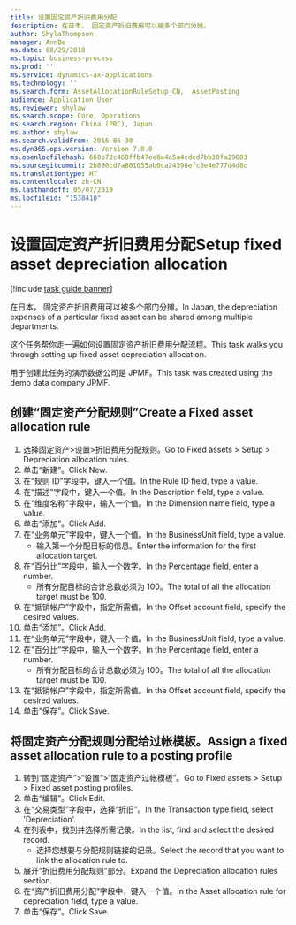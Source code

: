 ```yaml
---
title: 设置固定资产折旧费用分配
description: 在日本， 固定资产折旧费用可以被多个部门分摊。
author: ShylaThompson
manager: AnnBe
ms.date: 08/29/2018
ms.topic: business-process
ms.prod: ''
ms.service: dynamics-ax-applications
ms.technology: ''
ms.search.form: AssetAllocationRuleSetup_CN,  AssetPosting
audience: Application User
ms.reviewer: shylaw
ms.search.scope: Core, Operations
ms.search.region: China (PRC), Japan
ms.author: shylaw
ms.search.validFrom: 2016-06-30
ms.dyn365.ops.version: Version 7.0.0
ms.openlocfilehash: 660b72c468ffb47ee8a4a5a4cdcd7bb30fa29883
ms.sourcegitcommit: 2b890cd7a801055ab0ca24398efc8e4e777d4d8c
ms.translationtype: HT
ms.contentlocale: zh-CN
ms.lasthandoff: 05/07/2019
ms.locfileid: "1538410"
---
```

# <a name="setup-fixed-asset-depreciation-allocation"></a><span data-ttu-id="337d1-103">设置固定资产折旧费用分配</span><span class="sxs-lookup"><span data-stu-id="337d1-103">Setup fixed asset depreciation allocation</span></span>

[!include [task guide banner](../../includes/task-guide-banner.md)]

<span data-ttu-id="337d1-104">在日本， 固定资产折旧费用可以被多个部门分摊。</span><span class="sxs-lookup"><span data-stu-id="337d1-104">In Japan, the depreciation expenses of a particular fixed asset can be shared among multiple departments.</span></span> 



<span data-ttu-id="337d1-105">这个任务帮你走一遍如何设置固定资产折旧费用分配流程。</span><span class="sxs-lookup"><span data-stu-id="337d1-105">This task walks you through setting up fixed asset depreciation allocation.</span></span> 



<span data-ttu-id="337d1-106">用于创建此任务的演示数据公司是 JPMF。</span><span class="sxs-lookup"><span data-stu-id="337d1-106">This task was created using the demo data company JPMF.</span></span>


## <a name="create-a-fixed-asset-allocation-rule"></a><span data-ttu-id="337d1-107">创建“固定资产分配规则”</span><span class="sxs-lookup"><span data-stu-id="337d1-107">Create a Fixed asset allocation rule</span></span>
1. <span data-ttu-id="337d1-108">选择固定资产>设置>折旧费用分配规则。</span><span class="sxs-lookup"><span data-stu-id="337d1-108">Go to Fixed assets > Setup > Depreciation allocation rules.</span></span>
2. <span data-ttu-id="337d1-109">单击“新建”。</span><span class="sxs-lookup"><span data-stu-id="337d1-109">Click New.</span></span>
3. <span data-ttu-id="337d1-110">在“规则 ID”字段中，键入一个值。</span><span class="sxs-lookup"><span data-stu-id="337d1-110">In the Rule ID field, type a value.</span></span>
4. <span data-ttu-id="337d1-111">在“描述”字段中，键入一个值。</span><span class="sxs-lookup"><span data-stu-id="337d1-111">In the Description field, type a value.</span></span>
5. <span data-ttu-id="337d1-112">在“维度名称”字段中，输入一个值。</span><span class="sxs-lookup"><span data-stu-id="337d1-112">In the Dimension name field, type a value.</span></span>
6. <span data-ttu-id="337d1-113">单击“添加”。</span><span class="sxs-lookup"><span data-stu-id="337d1-113">Click Add.</span></span>
7. <span data-ttu-id="337d1-114">在“业务单元”字段中，键入一个值。</span><span class="sxs-lookup"><span data-stu-id="337d1-114">In the BusinessUnit field, type a value.</span></span>
    * <span data-ttu-id="337d1-115">输入第一个分配目标的信息。</span><span class="sxs-lookup"><span data-stu-id="337d1-115">Enter the information for the first allocation target.</span></span>  
8. <span data-ttu-id="337d1-116">在“百分比”字段中，输入一个数字。</span><span class="sxs-lookup"><span data-stu-id="337d1-116">In the Percentage field, enter a number.</span></span>
    * <span data-ttu-id="337d1-117">所有分配目标的合计总数必须为 100。</span><span class="sxs-lookup"><span data-stu-id="337d1-117">The total of all the allocation target must be 100.</span></span>  
9. <span data-ttu-id="337d1-118">在“抵销帐户”字段中，指定所需值。</span><span class="sxs-lookup"><span data-stu-id="337d1-118">In the Offset account field, specify the desired values.</span></span>
10. <span data-ttu-id="337d1-119">单击“添加”。</span><span class="sxs-lookup"><span data-stu-id="337d1-119">Click Add.</span></span>
11. <span data-ttu-id="337d1-120">在“业务单元”字段中，键入一个值。</span><span class="sxs-lookup"><span data-stu-id="337d1-120">In the BusinessUnit field, type a value.</span></span>
12. <span data-ttu-id="337d1-121">在“百分比”字段中，输入一个数字。</span><span class="sxs-lookup"><span data-stu-id="337d1-121">In the Percentage field, enter a number.</span></span>
    * <span data-ttu-id="337d1-122">所有分配目标的合计总数必须为 100。</span><span class="sxs-lookup"><span data-stu-id="337d1-122">The total of all the allocation target must be 100.</span></span>  
13. <span data-ttu-id="337d1-123">在“抵销帐户”字段中，指定所需值。</span><span class="sxs-lookup"><span data-stu-id="337d1-123">In the Offset account field, specify the desired values.</span></span>
14. <span data-ttu-id="337d1-124">单击“保存”。</span><span class="sxs-lookup"><span data-stu-id="337d1-124">Click Save.</span></span>

## <a name="assign-a-fixed-asset-allocation-rule-to-a-posting-profile"></a><span data-ttu-id="337d1-125">将固定资产分配规则分配给过帐模板。</span><span class="sxs-lookup"><span data-stu-id="337d1-125">Assign a fixed asset allocation rule to a posting profile</span></span>
1. <span data-ttu-id="337d1-126">转到“固定资产”>“设置”>“固定资产过帐模板”。</span><span class="sxs-lookup"><span data-stu-id="337d1-126">Go to Fixed assets > Setup > Fixed asset posting profiles.</span></span>
2. <span data-ttu-id="337d1-127">单击“编辑”。</span><span class="sxs-lookup"><span data-stu-id="337d1-127">Click Edit.</span></span>
3. <span data-ttu-id="337d1-128">在“交易类型”字段中，选择“折旧”。</span><span class="sxs-lookup"><span data-stu-id="337d1-128">In the Transaction type field, select 'Depreciation'.</span></span>
4. <span data-ttu-id="337d1-129">在列表中，找到并选择所需记录。</span><span class="sxs-lookup"><span data-stu-id="337d1-129">In the list, find and select the desired record.</span></span>
    * <span data-ttu-id="337d1-130">选择您想要与分配规则链接的记录。</span><span class="sxs-lookup"><span data-stu-id="337d1-130">Select the record that you want to link the allocation rule to.</span></span>  
5. <span data-ttu-id="337d1-131">展开“折旧费用分配规则”部分。</span><span class="sxs-lookup"><span data-stu-id="337d1-131">Expand the Depreciation allocation rules section.</span></span>
6. <span data-ttu-id="337d1-132">在“资产折旧费用分配”字段中，键入一个值。</span><span class="sxs-lookup"><span data-stu-id="337d1-132">In the Asset allocation rule for depreciation field, type a value.</span></span>
7. <span data-ttu-id="337d1-133">单击“保存”。</span><span class="sxs-lookup"><span data-stu-id="337d1-133">Click Save.</span></span>

